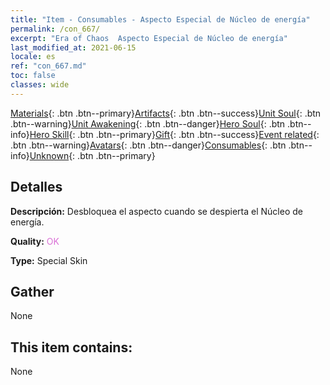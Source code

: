 ```yaml
---
title: "Item - Consumables - Aspecto Especial de Núcleo de energía"
permalink: /con_667/
excerpt: "Era of Chaos  Aspecto Especial de Núcleo de energía"
last_modified_at: 2021-06-15
locale: es
ref: "con_667.md"
toc: false
classes: wide
---
```

 [Materials](/ItemsES/){: .btn .btn--primary}[Artifacts](/ItemsES/Artifacts/){: .btn .btn--success}[Unit Soul](/ItemsES/UnitSoul/){: .btn .btn--warning}[Unit Awakening](/ItemsES/UnitAwakening/){: .btn .btn--danger}[Hero Soul](/ItemsES/HeroSoul/){: .btn .btn--info}[Hero Skill](/ItemsES/HeroSkill/){: .btn .btn--primary}[Gift](/ItemsES/Gift/){: .btn .btn--success}[Event related](/ItemsES/Events/){: .btn .btn--warning}[Avatars](/ItemsES/Avatars/){: .btn .btn--danger}[Consumables](/ItemsES/Consumables/){: .btn .btn--info}[Unknown](/ItemsES/Unknown/){: .btn .btn--primary}

## Detalles
 **Descripción:** Desbloquea el aspecto cuando se despierta el Núcleo de energía.

 **Quality:** <span style="color: #DA70D6">OK</span>

 **Type:** Special Skin

## Gather

  None

## This item contains:

  None

